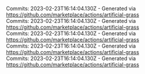 Commits: 2023-02-23T16:14:04.130Z - Generated via https://github.com/marketplace/actions/artificial-grass
<br>
Commits: 2023-02-23T16:14:04.130Z - Generated via https://github.com/marketplace/actions/artificial-grass
<br>
Commits: 2023-02-23T16:14:04.130Z - Generated via https://github.com/marketplace/actions/artificial-grass
<br>
Commits: 2023-02-23T16:14:04.130Z - Generated via https://github.com/marketplace/actions/artificial-grass
<br>
Commits: 2023-02-23T16:14:04.130Z - Generated via https://github.com/marketplace/actions/artificial-grass
<br>
